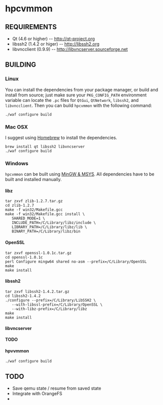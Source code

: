 hpcvmmon
========

## REQUIREMENTS
  * Qt (4.6 or higher) -- http://qt-project.org
  * libssh2 (1.4.2 or higer) -- http://libssh2.org
  * libvncclient (0.9.9) -- http://libvncserver.sourceforge.net

## BUILDING
### Linux
You can install the dependencies from your package manager, or build and install from
source; just make sure your `PKG_CONFIG_PATH` environment variable can locate the `.pc` 
files for `QtGui`, `QtNetwork`, `libssh2`, and `libvncclient`.  Then you can build
`hpcvmmon` with the following command:

    ./waf configure build

### Mac OSX
I suggest using [Homebrew](http://mxcl.github.com/homebrew) to install the dependencies.

    brew install qt libssh2 libvncserver
    ./waf configure build
    
### Windows
`hpcvmmon` can be built using [MinGW & MSYS](http://www.mingw.org).  All dependencies have 
to be built and installed manually.

#### libz
    tar zxvf zlib-1.2.7.tar.gz
    cd zlib-1.2.7
    make -f win32/Makefile.gcc
    make -f win32/Makefile.gcc install \
       SHARED_MODE=1 \
       INCLUDE_PATH=/C/Library/libz/include \
       LIBRARY_PATH=/C/Library/libz/lib \
       BINARY_PATH=/C/Library/libz/bin

#### OpenSSL
    tar zxvf openssl-1.0.1c.tar.gz
    cd openssl-1.0.1c
    perl Configure mingw64 shared no-asm --prefix=/C/Library/OpenSSL
    make
    make install

#### libssh2
    tar zxvf libssh2-1.4.2.tar.gz
    cd libssh2-1.4.2
    ./configure --prefix=/C/Library/LibSSH2 \
       --with-libssl-prefix=/C/Library/OpenSSL \
       --with-libz-prefix=/C/Library/libz
    make
    make install

#### libvncserver
**TODO**

#### hpvvmmon
    ./waf configure build
    

## TODO
* Save qemu state / resume from saved state
* Integrate with OrangeFS
* 